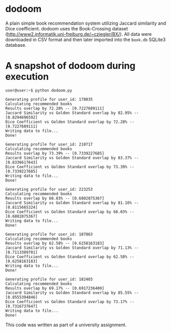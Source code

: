 # dodoom
A plain simple book recommendation system utilizing Jaccard similarity and Dice coefficient. dodoom uses the Book-Crossing dataset (http://www2.informatik.uni-freiburg.de/~cziegler/BX/). All data were downloaded in CSV format and then later imported into the `book.db` SQLite3 database.

# A snapshot of dodoom during execution

```console
user@user:~$ python dodoom.py
```

```
Generating profile for user_id: 178035
Calculating recommended books
Results overlap by 72.28% -- [0.7227689111]
Jaccard Similarity vs Golden Standard overlap by 82.95% -- [0.8294696592]
Dice Coefficient vs Golden Standard overlap by 72.28% -- [0.7227689111]
Writing data to file...
Done!

Generating profile for user_id: 210717
Calculating recommended books
Results overlap by 73.39% -- [0.7339227685]
Jaccard Similarity vs Golden Standard overlap by 83.37% -- [0.8336617643]
Dice Coefficient vs Golden Standard overlap by 73.39% -- [0.7339227685]
Writing data to file...
Done!

Generating profile for user_id: 223253
Calculating recommended books
Results overlap by 68.03% -- [0.6802875367]
Jaccard Similarity vs Golden Standard overlap by 81.16% -- [0.8115665324]
Dice Coefficient vs Golden Standard overlap by 68.03% -- [0.6802875367]
Writing data to file...
Done!

Generating profile for user_id: 187863
Calculating recommended books
Results overlap by 62.58% -- [0.6258163183]
Jaccard Similarity vs Golden Standard overlap by 71.13% -- [0.7113309781]
Dice Coefficient vs Golden Standard overlap by 62.58% -- [0.6258163183]
Writing data to file...
Done!

Generating profile for user_id: 182403
Calculating recommended books
Results overlap by 69.17% -- [0.6917236400]
Jaccard Similarity vs Golden Standard overlap by 85.55% -- [0.8555394846]
Dice Coefficient vs Golden Standard overlap by 73.17% -- [0.7316737647]
Writing data to file...
Done!
```
This code was written as part of a university assignment.
